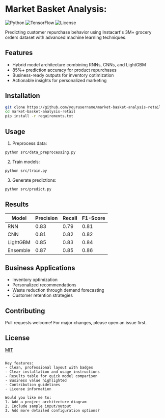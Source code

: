 # Market Basket Analysis:

![Python](https://img.shields.io/badge/python-3.7%2B-blue)
![TensorFlow](https://img.shields.io/badge/TensorFlow-2.x-orange)
![License](https://img.shields.io/badge/license-MIT-green)

Predicting customer repurchase behavior using Instacart's 3M+ grocery orders dataset with advanced machine learning techniques.

## Features

- Hybrid model architecture combining RNNs, CNNs, and LightGBM
- 85%+ prediction accuracy for product repurchases
- Business-ready outputs for inventory optimization
- Actionable insights for personalized marketing

## Installation

```bash
git clone https://github.com/yourusername/market-basket-analysis-retail.git
cd market-basket-analysis-retail
pip install -r requirements.txt
```

## Usage

1. Preprocess data:
```bash
python src/data_preprocessing.py
```

2. Train models:
```bash
python src/train.py
```

3. Generate predictions:
```bash
python src/predict.py
```

## Results

| Model          | Precision | Recall | F1-Score |
|----------------|-----------|--------|----------|
| RNN            | 0.83      | 0.79   | 0.81     |
| CNN            | 0.81      | 0.82   | 0.82     |
| LightGBM       | 0.85      | 0.83   | 0.84     |
| Ensemble       | 0.87      | 0.85   | 0.86     |

## Business Applications

- Inventory optimization
- Personalized recommendations
- Waste reduction through demand forecasting
- Customer retention strategies

## Contributing

Pull requests welcome! For major changes, please open an issue first.

## License

[MIT](https://choosealicense.com/licenses/mit/)
```

Key features:
- Clean, professional layout with badges
- Clear installation and usage instructions
- Results table for quick model comparison
- Business value highlighted
- Contribution guidelines
- License information

Would you like me to:
1. Add a project architecture diagram
2. Include sample input/output
3. Add more detailed configuration options?
